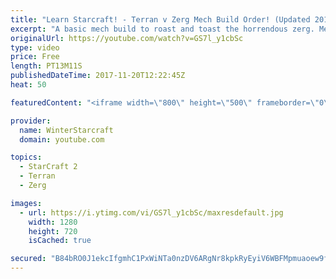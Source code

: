 ```yaml
---
title: "Learn Starcraft! - Terran v Zerg Mech Build Order! (Updated 2018)"
excerpt: "A basic mech build to roast and toast the horrendous zerg. Meant for lower level players looking for some direction! -- Watch live at https://www.twitch.tv/wintergaming"
originalUrl: https://youtube.com/watch?v=GS7l_y1cbSc
type: video
price: Free
length: PT13M11S
publishedDateTime: 2017-11-20T12:22:45Z
heat: 50

featuredContent: "<iframe width=\"800\" height=\"500\" frameborder=\"0\" src=\"https://www.youtube.com/embed/GS7l_y1cbSc\" allow=\"accelerometer; autoplay; encrypted-media; gyroscope; picture-in-picture\" allowfullscreen></iframe>"

provider:
  name: WinterStarcraft
  domain: youtube.com

topics:
  - StarCraft 2
  - Terran
  - Zerg

images:
  - url: https://i.ytimg.com/vi/GS7l_y1cbSc/maxresdefault.jpg
    width: 1280
    height: 720
    isCached: true

secured: "B84bRO0J1ekcIfgmhC1PxWiNTa0nzDV6ARgNr8kpkRyEyiV6WBFMpmuaoew9fvFOp2wg1v0s2uNfxqYuovHwsoL/HM3CgzOFazpnaV+EpT91h7CFfNa5xs+C84uBiHzhq2JWgO0/w07r7uU82MPDhfKffwl3QLlD5kE67Xc1nJy7NhGnEfnk8/Bpisf6J8pPQGqYmTf1OlyJwC24YKLg6pNxJeNn+t6/ReOLKufX0ktwgA0AjZ/gmwRIT3a37edWxA4lP76mvk5tYfm14qX5duLjIIdz3W9WnJbS2LfM0N3NZgUtNR5VLWD2tUwFPykbCyJLUbNBw8bK55gHB13ecCHmYu8GoV0wJKZu5+PDi1uDL+P3y0aHyYZGuWHnLx+u3eBEb3FGb5Y/6haoUz+WtNKZ1woXIQzewbOFGo7kIgI=;Ztc1Sf7jJe0GPnhgEF2bDA=="
---
```


